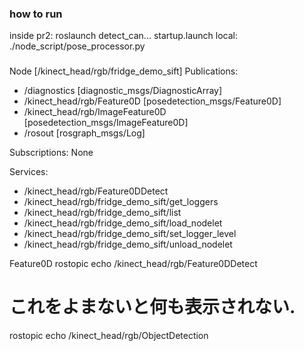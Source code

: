 ### how to run
inside pr2: roslaunch detect_can... startup.launch 
local: ./node_script/pose_processor.py

###
Node [/kinect_head/rgb/fridge_demo_sift]
Publications: 
 * /diagnostics [diagnostic_msgs/DiagnosticArray]
 * /kinect_head/rgb/Feature0D [posedetection_msgs/Feature0D]
 * /kinect_head/rgb/ImageFeature0D [posedetection_msgs/ImageFeature0D]
 * /rosout [rosgraph_msgs/Log]

Subscriptions: None

Services: 
 * /kinect_head/rgb/Feature0DDetect
 * /kinect_head/rgb/fridge_demo_sift/get_loggers
 * /kinect_head/rgb/fridge_demo_sift/list
 * /kinect_head/rgb/fridge_demo_sift/load_nodelet
 * /kinect_head/rgb/fridge_demo_sift/set_logger_level
 * /kinect_head/rgb/fridge_demo_sift/unload_nodelet

Feature0D
rostopic echo /kinect_head/rgb/Feature0DDetect

# これをよまないと何も表示されない. 
rostopic echo /kinect_head/rgb/ObjectDetection

